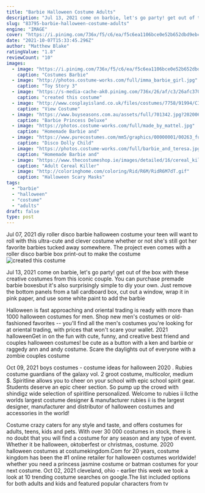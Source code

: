 ```yaml
---
title: "Barbie Halloween Costume Adults"
description: "Jul 13, 2021 come on barbie, let's go party! get out of the box with these creative costumes from this iconic couple. You can purchase premade barbie boxesbut it's also surprisingly simple to diy your own. Just remove the bottom panels from a tall cardboard box, cut out a window, wrap it in pink paper, and use some white paint to add the barbie"
slug: "83795-barbie-halloween-costume-adults"
engine: "IMAGE"
cover: "https://i.pinimg.com/736x/f5/c6/ea/f5c6ea1106bce0e52b652dbd9ebcfe49--barbie-costumes-barbie-girl.jpg"
date: "2021-10-07T15:33:45.296Z"
author: "Matthew Blake"
ratingValue: "1.8"
reviewCount: "10"
images:
  - image: "https://i.pinimg.com/736x/f5/c6/ea/f5c6ea1106bce0e52b652dbd9ebcfe49--barbie-costumes-barbie-girl.jpg"
    caption: "Costumes Barbie"
  - image: "http://photos.costume-works.com/full/imma_barbie_girl.jpg"
    caption: "Toy Story 3"
  - image: "https://s-media-cache-ak0.pinimg.com/736x/26/af/c3/26afc37035bf5d1ac9d4e21274b1f7e3.jpg"
    caption: "created this costume"
  - image: "http://www.cosplayisland.co.uk/files/costumes/7758/91994/CI_91994_1405698236.jpg"
    caption: "View Costume"
  - image: "https://www.buyseasons.com.au/assets/full/701342.jpg?20200603141542"
    caption: "Barbie Princess Deluxe"
  - image: "https://photos.costume-works.com/full/made_by_mattel.jpg"
    caption: "Homemade Barbie and"
  - image: "https://www.purecostumes.com/mm5/graphics/00000001/00263_full_1.jpg"
    caption: "Disco Dolly Child"
  - image: "https://photos.costume-works.com/full/barbie_and_teresa.jpg"
    caption: "Homemade Barbie and"
  - image: "https://www.thecostumeshop.ie/images/detailed/16/cereal_killer.jpg"
    caption: "Adult Cereal Killer"
  - image: "http://coloringhome.com/coloring/Rid/R6M/RidR6M7dT.gif"
    caption: "Halloween Scary Masks"
tags:
  - "barbie"
  - "halloween"
  - "costume"
  - "adults"
draft: false
type: post
---
```


Jul 07, 2021 diy roller disco barbie halloween costume your teen will want to roll with this ultra-cute and clever costume whether or not she's still got her favorite barbies tucked away somewhere. The project even comes with a roller disco barbie box print-out to make the costume
![created this costume](https://s-media-cache-ak0.pinimg.com/736x/26/af/c3/26afc37035bf5d1ac9d4e21274b1f7e3.jpg "created this costume")

Jul 13, 2021 come on barbie, let&#39;s go party! get out of the box with these creative costumes from this iconic couple. You can purchase premade barbie boxesbut it&#39;s also surprisingly simple to diy your own. Just remove the bottom panels from a tall cardboard box, cut out a window, wrap it in pink paper, and use some white paint to add the barbie
<!--inArticleAds-->

<!--galleryOne-->

Halloween is fast approaching and oriental trading is ready with more than 1000 halloween costumes for men. Shop new men's costumes or old-fashioned favorites -- you'll find all the men's costumes you're looking for at oriental trading, with prices that won't scare your wallet. 2021 halloweenGet in on the fun with cute, funny, and creative best friend and couples halloween costumes! be cute as a button with a ken and barbie or raggedy ann and andy costume. Scare the daylights out of everyone with a zombie couples costume
<!--inArticleAds-->

<!--galleryTwo-->

Oct 09, 2021 boys costumes - costume ideas for halloween 2020 . Rubies costume guardians of the galaxy vol. 2 groot costume, multicolor, medium $. Spiritline allows you to cheer on your school with epic school spirit gear. Students deserve an epic cheer section. So pump up the crowd with shindigz wide selection of spiritline personalized. Welcome to rubies ii llcthe worlds largest costume designer & manufacturer rubies ii is the largest designer, manufacturer and distributor of halloween costumes and accessories in the world!
<!--galleryThree-->

Costume crazy caters for any style and taste, and offers costumes for adults, teens, kids and pets. With over 30 000 costumes in stock, there is no doubt that you will find a costume for any season and any type of event. Whether it be halloween, oktoberfest or christmas, costume. 2020 halloween costumes at costumekingdom.Com for 20 years, costume kingdom has been the #1 online retailer for halloween costumes worldwide! whether you need a princess jasmine costume or batman costumes for your next costume. Oct 02, 2021 cleveland, ohio - earlier this week we took a look at 10 trending costume searches on google.The list included options for both adults and kids and featured popular characters from tv